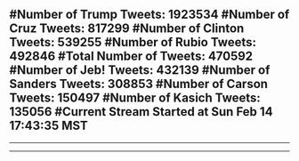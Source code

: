 #Number of Trump Tweets: 1923534
#Number of Cruz Tweets: 817299
#Number of Clinton Tweets: 539255
#Number of Rubio Tweets: 492846
#Total Number of Tweets: 470592 
#Number of Jeb! Tweets: 432139
#Number of Sanders Tweets: 308853
#Number of Carson Tweets: 150497
#Number of Kasich Tweets: 135056
#Current Stream Started at Sun Feb 14 17:43:35 MST
---
---
---
